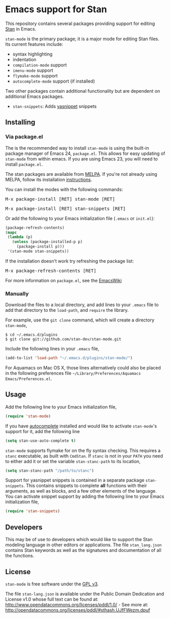 # Emacs support for Stan

This repository contains several packages providing support for editing [Stan](https://code.google.com/p/stan/) in Emacs.

`stan-mode` is the primary package; it is a major mode for editing Stan files.
Its current features include:

- syntax highlighting
- indentation
- `compilation-mode` support
- `imenu-mode` support
- `flymake-mode` support
- `autocomplete-mode` support (if installed)

Two other packages contain additional functionality but are dependent on additional Emacs packages.

- `stan-snippets`: Adds [yasnippet](https://github.com/capitaomorte/yasnippet) snippets


## Installing

### Via package.el

The is the recommended way to install `stan-mode` is using the built-in package manager of Emacs 24, `package.el`. This allows for easy updating of `stan-mode` from within emacs.
If you are using Emacs 23, you will need to install `package.el`.

The stan packages are available from [MELPA](http://melpa.milkbox.net).
If you're not already using MELPA, follow its installation [instructions](http://melpa.milkbox.net/#/getting-started).

You can install the modes with the following commands:

<kbd>M-x package-install [RET] stan-mode [RET]</kbd>

<kbd>M-x package-install [RET] stan-snippets [RET]</kbd>

Or add the following to your Emacs initialization file (`.emacs` or `init.el`):

```el
(package-refresh-contents)
(mapc
 (lambda (p)
   (unless (package-installed-p p)
     (package-install p)))
 '(stan-mode stan-snippets))
```

If the installation doesn't work try refreshing the package list:

<kbd>M-x package-refresh-contents [RET]</kbd>

For more information on `package.el`, see the
[EmacsWiki](http://emacswiki.org/emacs/ELPA)

### Manually

Download the files to a local directory, and add lines to your `.emacs` file to add that directory to the `load-path`, and `require` the library.

For example, use the `git clone` command, which will create a directory `stan-mode`,
```console
$ cd ~/.emacs.d/plugins
$ git clone git://github.com/stan-dev/stan-mode.git
```

Include the following lines in your `.emacs` file,
```el
(add-to-list 'load-path "~/.emacs.d/plugins/stan-mode/")
```

For Aquamacs on Mac OS X, those lines alternatively could also be placed in the following preferences file `~/Library/Preferences/Aquamacs Emacs/Preferences.el`.

## Usage

Add the following line to your Emacs initialization file,
```el
(require 'stan-mode)
```
If you have [autocomplete](http://cx4a.org/software/auto-complete/) installed and would like to activate `stan-mode`'s support for it, add the following line
```el
(setq stan-use-auto-complete t)
```

``stan-mode`` supports flymake for on the fly syntax checking.
This requires a `stanc` executable, as built with ``CmdStan``.
If `stanc` is not in your `PATH` you need to either add it or set the variable `stan-stanc-path` to its location,
```el
(setq stan-stanc-path "/path/to/stanc")
```

Support for yasnippet snippets is contained in a separate package ``stan-snippets``.
This contains snippets to complete **all** functions with their arguments, as well as blocks, and a few other elements of the language.
You can activate snippet support by adding the following line to your Emacs initialization file,
```el
(require 'stan-snippets)
```


## Developers

This may be of use to developers which would like to support the Stan modeling language in other editors or applications.
The file `stan_lang.json` contains Stan keywords as well as the signatures and documentation of all the functions.

## License

`stan-mode` is free software under the [GPL v3](http://www.gnu.org/licenses/gpl-3.0.html).

The file `stan-lang.json` is available under the Public Domain Dedication and License v1.0 whose full text can be found at: http://www.opendatacommons.org/licenses/pddl/1.0/ - See more at: http://opendatacommons.org/licenses/pddl/#sthash.UJfFWezm.dpuf

<!--  LocalWords:  stan imenu yasnippet flymake MELPA kbd RET init '
 -->
<!--  LocalWords:  mapc EmacsWiki cd 'load 'stan 'flymake Aquamacs 
 -->
<!--  LocalWords:  GPL stanc ' 'load 'stan autocomplete setq 'flymake
 -->
<!--  LocalWords:  lang json el emacs
 -->
